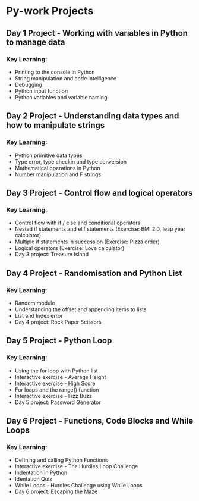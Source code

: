 # Py-work Projects

## Day 1 Project - Working with variables in Python to manage data

### Key Learning:
   - Printing to the console in Python
   - String manipulation and code intelligence
   - Debugging
   - Python input function
   - Python variables and variable naming

## Day 2 Project - Understanding data types and how to manipulate strings

### Key Learning:
- Python primitive data types
- Type error, type checkin and type conversion
- Mathematical operations in Python
- Number manipulation and F strings

## Day 3 Project - Control flow and logical operators

### Key Learning:
- Control flow with if / else and conditional operators
- Nested if statements and elif statements (Exercise: BMI 2.0, leap year calculator)
- Multiple if statements in succession (Exercise: Pizza order)
- Logical operators (Exercise: Love calculator)
- Day 3 project: Treasure Island

## Day 4 Project - Randomisation and Python List

### Key Learning:
- Random module
- Understanding the offset and appending items to lists
- List and Index error
- Day 4 project: Rock Paper Scissors

## Day 5 Project - Python Loop

### Key Learning:
- Using the for loop with Python list
- Interactive exercise - Average Height
- Interactive exercise - High Score
- For loops and the range() function
- Interactive exercise - Fizz Buzz
- Day 5 project: Password Generator 

## Day 6 Project - Functions, Code Blocks and While Loops

### Key Learning:
- Defining and calling Python Functions
- Interactive exercise - The Hurdles Loop Challenge
- Indentation in Python
- Identation Quiz
- While Loops - Hurdles Challenge using While Loops
- Day 6 project: Escaping the Maze


